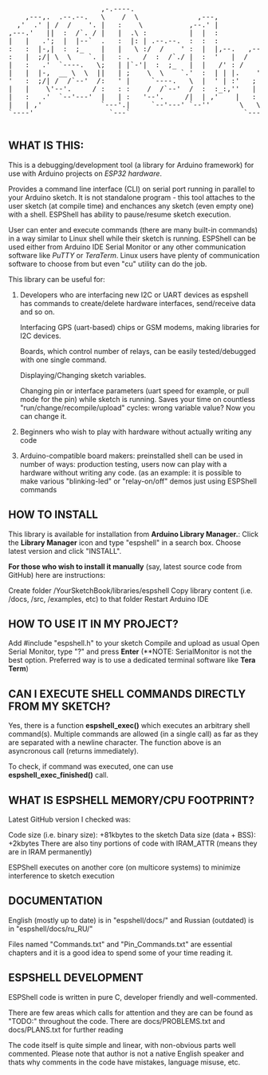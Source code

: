 <pre>                                                                                  
                      ,-.----.                                                    
    ,---,.  .--.--.   \    /  \              ,---,                ,--,    ,--,    
  ,'  .' | /  /    '. |   :    \           ,--.' |              ,--.'|  ,--.'|    
,---.'   ||  :  /`. / |   |  .\ :          |  |  :              |  | :  |  | :    
|   |   .';  |  |--`  .   :  |: | .--.--.  :  :  :              :  : '  :  : '    
:   :  |-,|  :  ;_    |   |   \ :/  /    ' :  |  |,--.   ,---.  |  ' |  |  ' |    
:   |  ;/| \  \    `. |   : .   /  :  /`./ |  :  '   |  /     \ '  | |  '  | |    
|   :   .'  `----.   \;   | |`-'|  :  ;_   |  |   /' : /    /  ||  | :  |  | :    
|   |  |-,  __ \  \  ||   | ;    \  \    `.'  :  | | |.    ' / |'  : |__'  : |__  
'   :  ;/| /  /`--'  /:   ' |     `----.   \  |  ' | :'   ;   /||  | '.'|  | '.'| 
|   |    \'--'.     / :   : :    /  /`--'  /  :  :_:,''   |  / |;  :    ;  :    ; 
|   :   .'  `--'---'  |   | :   '--'.     /|  | ,'    |   :    ||  ,   /|  ,   /  
|   | ,'              `---'.|     `--'---' `--''       \   \  /  ---`-'  ---`-'   
`----'                  `---`                           `----'                    
                                                                
</pre>

WHAT IS THIS:
-------------

 This is a debugging/development tool (a library for Arduino framework) for use 
 with Arduino projects on *ESP32 hardware*.

 Provides a command line interface (CLI) on serial port running in parallel 
 to your Arduino sketch. It is not standalone program - this tool attaches
 to the user sketch (at compile time) and enchances any sketch (even empty one)
 with a shell. ESPShell has ability to pause/resume sketch execution.

 User can enter and execute commands (there are many built-in commands) in a way 
 similar to Linux shell while their sketch is running. ESPShell can be used 
 either from Arduino IDE Serial Monitor or any other communication software like
 *PuTTY* or *TeraTerm*. Linux users have plenty of communication software to 
 choose from but even "cu" utility can do the job.

 This library can be useful for: 

 1. Developers who are interfacing new I2C or UART devices as espshell has 
    commands to create/delete hardware interfaces, send/receive data and so on. 

    Interfacing GPS (uart-based) chips or GSM modems, making libraries for I2C 
    devices.

    Boards, which control number of relays, can be easily tested/debugged with 
    one single command.

    Displaying/Changing sketch variables.

    Changing pin or interface parameters (uart speed for example, or pull mode 
    for the pin) while sketch is running. Saves your time on 
    countless "run/change/recompile/upload" cycles: wrong variable value? Now 
    you can change it.
 
 2. Beginners who wish to play with hardware without actually writing any code

 3. Arduino-compatible board makers: preinstalled shell can be used in number 
    of ways: production testing, users now can play with a hardware without 
    writing any code. (as an example: it is possible to make various 
    "blinking-led" or "relay-on/off" demos just using ESPShell commands

HOW TO INSTALL
--------------

 This library is available for installation from **Arduino Library Manager.**:
 Click the **Library  Manager** icon and type "espshell" in a search box. 
 Choose latest version and click "INSTALL".

 **For those who wish to install it manually** (say, latest source code from GitHub)
 here are instructions:

 Create folder /YourSketchBook/libraries/espshell
 Copy library content (i.e. /docs, /src, /examples, etc) to that folder
 Restart Arduino IDE


HOW TO USE IT IN MY PROJECT?
----------------------------

 Add #include "espshell.h" to your sketch
 Compile and upload as usual
 Open Serial Monitor, type "?" and press **Enter**
 (**NOTE: SerialMonitor is not the best option. Preferred way is to use
    a dedicated terminal software like **Tera Term**)

CAN I EXECUTE SHELL COMMANDS DIRECTLY FROM MY SKETCH?
-----------------------------------------------------

Yes, there is a function **espshell_exec()** which executes an arbitrary
shell command(s). Multiple commands are allowed (in a single call) as far as they are 
separated with a newline character. The function above is an asyncronous call (returns 
immediately).

To check, if command was executed, one can use **espshell_exec_finished()** call.



WHAT IS ESPSHELL MEMORY/CPU FOOTPRINT?
----------------------------------

Latest GitHub version I checked was:

  Code size (i.e. binary size): +81kbytes to the sketch
  Data size (data + BSS): +2kbytes
  There are also tiny portions of code with IRAM_ATTR (means they are in IRAM permanently)

ESPShell executes on another core (on multicore systems) to minimize interference to 
sketch execution


DOCUMENTATION
-------------

English (mostly up to date) is in "espshell/docs/"
                        and
Russian (outdated) is in "espshell/docs/ru_RU/"

Files named "Commands.txt" and "Pin_Commands.txt" are essential chapters
and it is a good idea to spend some of your time reading it.

ESPSHELL DEVELOPMENT
--------------------

ESPShell code is written in pure C, developer friendly and well-commented. 

There are few areas which calls for attention and they are can be found as 
"TODO:" throughout the code. There are docs/PROBLEMS.txt and docs/PLANS.txt
for further reading

The code itself is quite simple and linear, with non-obvious parts well 
commented. Please note that author is not a native English speaker and thats
why comments in the code have mistakes, language misuse, etc.
